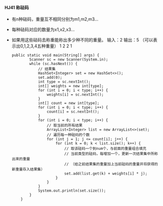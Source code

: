 #### HJ41 称砝码
  * 有n种砝码，重量互不相同分别为m1,m2,m3...
  * 每种砝码对应的数量为x1,x2,x3...
  * 如果用这些砝码去称重能称出多少种不同的重量。
   输入：2       输出：5   （可以表示出0,1,2,3,4五种重量）
        1  2
        2  1
      
        public static void main(String[] args) {
                Scanner sc = new Scanner(System.in);
                while (sc.hasNext()) {
                    // 结果集
                    HashSet<Integer> set = new HashSet<>();
                    set.add(0);
                    int type = sc.nextInt();
                    int[] weights = new int[type];
                    for (int i = 0; i < type; i++) {
                        weights[i] = sc.nextInt();
                    }
                    int[] count = new int[type];
                    for (int i = 0; i < type; i++) {
                        count[i] = sc.nextInt();
                    }
                    for (int i = 0; i < type; i++) {
                        // 取当前的所有结果
                        ArrayList<Integer> list = new ArrayList<>(set);
                        // 遍历每一种砝码的个数
                        for (int j = 1; j <= count[i]; j++) {
                            for (int k = 0; k < list.size(); k++) {
                                // 取该砝码一个到num个，与前面的重量组合填充
                                // 当前类型的砝码，每增加一个，更新一次结果集中所称出来的重量
                                // （给之前结果集的重量加上当前砝码的重量并将获得的新重量存入结果集）
                                set.add(list.get(k) + weights[i] * j);
                            }
                        }
                    }
                    System.out.println(set.size());
                }
            }
